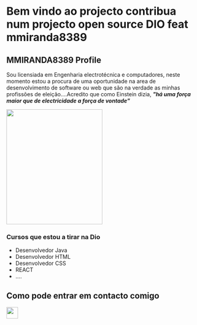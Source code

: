 # Bem vindo ao projecto contribua num projecto open source DIO feat mmiranda8389

## MMIRANDA8389 Profile

Sou licensiada em Engenharia electrotécnica e computadores, neste momento estou a procura de uma oportunidade na area de desenvolvimento de software ou web que são na verdade as minhas profissões de eleição....Acredito que como Einstein dizia, ***"há uma força maior que  de electricidade a força de vontade"***

<img src="https://i.pinimg.com/originals/0d/9f/02/0d9f02c29bc5e086fe5d4b8902ae39da.gif" width="250" height="300">

### Cursos que estou a tirar na Dio

- Desenvolvedor Java
- Desenvolvedor HTML
- Desenvolvedor CSS
- REACT
- ....


## Como pode entrar em contacto comigo

[<img src="https://upload.wikimedia.org/wikipedia/commons/thumb/8/81/LinkedIn_icon.svg/768px-LinkedIn_icon.svg.png" width="30" height="30">](https://www.linkedin.com/in/marta-fernandes-3b2445240/)
